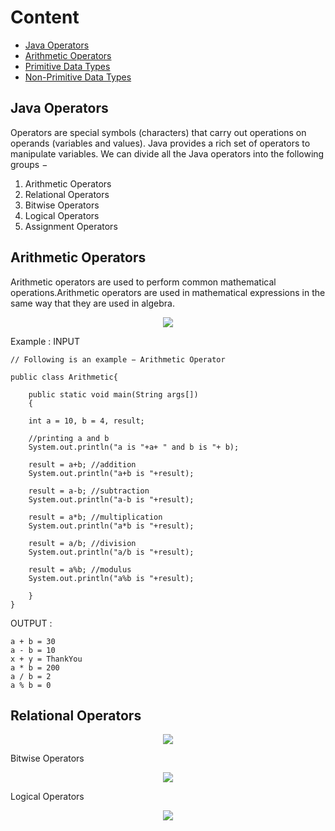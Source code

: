 # Content
* [Java Operators](#Java-Operators)
* [Arithmetic Operators](#Arithmetic-Operators)
* [Primitive Data Types](#Primitive-Data-Types)
* [Non-Primitive Data Types](#Non-Primitive-Data-Types)


## Java Operators
Operators are special symbols (characters) that carry out operations on operands (variables and values). Java provides a rich set of operators to manipulate variables. We can divide all the Java operators into the following groups −

1) Arithmetic Operators
2) Relational Operators
3) Bitwise Operators
4) Logical Operators
5) Assignment Operators
    
## Arithmetic Operators

Arithmetic operators are used to perform common mathematical operations.Arithmetic operators are used in mathematical expressions in the same way that they are used in algebra. 

<p align="center">
  <img src="https://github.com/oilmcut-2020/JavaClass/blob/master/Chapter-5%20Java%20Operators/Arithmetic_operators.png">
</p


Example :
INPUT
```
// Following is an example − Arithmetic Operator

public class Arithmetic{ 
      
    public static void main(String args[]) 
    { 
      
    int a = 10, b = 4, result; 
   
    //printing a and b 
    System.out.println("a is "+a+ " and b is "+ b); 
   
    result = a+b; //addition 
    System.out.println("a+b is "+result); 
   
    result = a-b; //subtraction 
    System.out.println("a-b is "+result); 
   
    result = a*b; //multiplication 
    System.out.println("a*b is "+result); 
   
    result = a/b; //division 
    System.out.println("a/b is "+result); 
   
    result = a%b; //modulus 
    System.out.println("a%b is "+result); 
      
    } 
} 
```

OUTPUT :

```
a + b = 30
a - b = 10
x + y = ThankYou
a * b = 200
a / b = 2
a % b = 0
```

## Relational Operators

<p align="center">
  <img src="https://github.com/oilmcut-2020/JavaClass/blob/master/Chapter-5%20Java%20Operators/Relational_operators.png">
</p

## Bitwise Operators

<p align="center">
  <img src="https://github.com/oilmcut-2020/JavaClass/blob/master/Chapter-5%20Java%20Operators/Arithmetic_operators.png">
</p

## Logical Operators


<p align="center">
  <img src="https://github.com/oilmcut-2020/JavaClass/blob/master/Chapter-5%20Java%20Operators/Logical_operators.png">
</p
